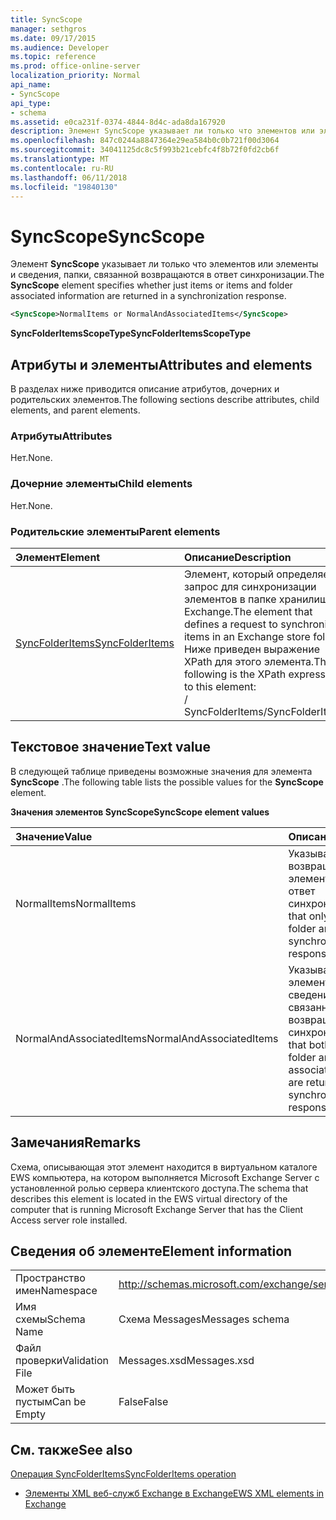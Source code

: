 ```yaml
---
title: SyncScope
manager: sethgros
ms.date: 09/17/2015
ms.audience: Developer
ms.topic: reference
ms.prod: office-online-server
localization_priority: Normal
api_name:
- SyncScope
api_type:
- schema
ms.assetid: e0ca231f-0374-4844-8d4c-ada8da167920
description: Элемент SyncScope указывает ли только что элементов или элементы и сведения, папки, связанной возвращаются в ответ синхронизации.
ms.openlocfilehash: 847c0244a8847364e29ea584b0c0b721f00d3064
ms.sourcegitcommit: 34041125dc8c5f993b21cebfc4f8b72f0fd2cb6f
ms.translationtype: MT
ms.contentlocale: ru-RU
ms.lasthandoff: 06/11/2018
ms.locfileid: "19840130"
---
```

# <a name="syncscope"></a><span data-ttu-id="5c8c0-103">SyncScope</span><span class="sxs-lookup"><span data-stu-id="5c8c0-103">SyncScope</span></span>

<span data-ttu-id="5c8c0-104">Элемент **SyncScope** указывает ли только что элементов или элементы и сведения, папки, связанной возвращаются в ответ синхронизации.</span><span class="sxs-lookup"><span data-stu-id="5c8c0-104">The **SyncScope** element specifies whether just items or items and folder associated information are returned in a synchronization response.</span></span> 
  
```xml
<SyncScope>NormalItems or NormalAndAssociatedItems</SyncScope>
```

 <span data-ttu-id="5c8c0-105">**SyncFolderItemsScopeType**</span><span class="sxs-lookup"><span data-stu-id="5c8c0-105">**SyncFolderItemsScopeType**</span></span>
## <a name="attributes-and-elements"></a><span data-ttu-id="5c8c0-106">Атрибуты и элементы</span><span class="sxs-lookup"><span data-stu-id="5c8c0-106">Attributes and elements</span></span>

<span data-ttu-id="5c8c0-107">В разделах ниже приводится описание атрибутов, дочерних и родительских элементов.</span><span class="sxs-lookup"><span data-stu-id="5c8c0-107">The following sections describe attributes, child elements, and parent elements.</span></span>
  
### <a name="attributes"></a><span data-ttu-id="5c8c0-108">Атрибуты</span><span class="sxs-lookup"><span data-stu-id="5c8c0-108">Attributes</span></span>

<span data-ttu-id="5c8c0-109">Нет.</span><span class="sxs-lookup"><span data-stu-id="5c8c0-109">None.</span></span>
  
### <a name="child-elements"></a><span data-ttu-id="5c8c0-110">Дочерние элементы</span><span class="sxs-lookup"><span data-stu-id="5c8c0-110">Child elements</span></span>

<span data-ttu-id="5c8c0-111">Нет.</span><span class="sxs-lookup"><span data-stu-id="5c8c0-111">None.</span></span>
  
### <a name="parent-elements"></a><span data-ttu-id="5c8c0-112">Родительские элементы</span><span class="sxs-lookup"><span data-stu-id="5c8c0-112">Parent elements</span></span>

|<span data-ttu-id="5c8c0-113">**Элемент**</span><span class="sxs-lookup"><span data-stu-id="5c8c0-113">**Element**</span></span>|<span data-ttu-id="5c8c0-114">**Описание**</span><span class="sxs-lookup"><span data-stu-id="5c8c0-114">**Description**</span></span>|
|:-----|:-----|
|[<span data-ttu-id="5c8c0-115">SyncFolderItems</span><span class="sxs-lookup"><span data-stu-id="5c8c0-115">SyncFolderItems</span></span>](syncfolderitems.md) <br/> |<span data-ttu-id="5c8c0-116">Элемент, который определяет запрос для синхронизации элементов в папке хранилища Exchange.</span><span class="sxs-lookup"><span data-stu-id="5c8c0-116">The element that defines a request to synchronize items in an Exchange store folder.</span></span>  <br/> <span data-ttu-id="5c8c0-117">Ниже приведен выражение XPath для этого элемента.</span><span class="sxs-lookup"><span data-stu-id="5c8c0-117">The following is the XPath expression to this element:</span></span>  <br/> <span data-ttu-id="5c8c0-118">/ SyncFolderItems</span><span class="sxs-lookup"><span data-stu-id="5c8c0-118">/SyncFolderItems</span></span>  <br/> |
   
## <a name="text-value"></a><span data-ttu-id="5c8c0-119">Текстовое значение</span><span class="sxs-lookup"><span data-stu-id="5c8c0-119">Text value</span></span>

<span data-ttu-id="5c8c0-120">В следующей таблице приведены возможные значения для элемента **SyncScope** .</span><span class="sxs-lookup"><span data-stu-id="5c8c0-120">The following table lists the possible values for the **SyncScope** element.</span></span> 
  
<span data-ttu-id="5c8c0-121">**Значения элементов SyncScope**</span><span class="sxs-lookup"><span data-stu-id="5c8c0-121">**SyncScope element values**</span></span>

|<span data-ttu-id="5c8c0-122">**Значение**</span><span class="sxs-lookup"><span data-stu-id="5c8c0-122">**Value**</span></span>|<span data-ttu-id="5c8c0-123">**Описание**</span><span class="sxs-lookup"><span data-stu-id="5c8c0-123">**Description**</span></span>|
|:-----|:-----|
|<span data-ttu-id="5c8c0-124">NormalItems</span><span class="sxs-lookup"><span data-stu-id="5c8c0-124">NormalItems</span></span>  <br/> |<span data-ttu-id="5c8c0-125">Указывает, что возвращаются только элементов в папке в ответ синхронизации.</span><span class="sxs-lookup"><span data-stu-id="5c8c0-125">Specifies that only items in the folder are returned in a synchronization response.</span></span>  <br/> |
|<span data-ttu-id="5c8c0-126">NormalAndAssociatedItems</span><span class="sxs-lookup"><span data-stu-id="5c8c0-126">NormalAndAssociatedItems</span></span>  <br/> |<span data-ttu-id="5c8c0-127">Указывает, что оба элементов в папке и сведений о папке связанного возвращаются в ответ синхронизации.</span><span class="sxs-lookup"><span data-stu-id="5c8c0-127">Specifies that both items in the folder and folder associated information are returned in a synchronization response.</span></span>  <br/> |
   
## <a name="remarks"></a><span data-ttu-id="5c8c0-128">Замечания</span><span class="sxs-lookup"><span data-stu-id="5c8c0-128">Remarks</span></span>

<span data-ttu-id="5c8c0-129">Схема, описывающая этот элемент находится в виртуальном каталоге EWS компьютера, на котором выполняется Microsoft Exchange Server с установленной ролью сервера клиентского доступа.</span><span class="sxs-lookup"><span data-stu-id="5c8c0-129">The schema that describes this element is located in the EWS virtual directory of the computer that is running Microsoft Exchange Server that has the Client Access server role installed.</span></span>
  
## <a name="element-information"></a><span data-ttu-id="5c8c0-130">Сведения об элементе</span><span class="sxs-lookup"><span data-stu-id="5c8c0-130">Element information</span></span>

|||
|:-----|:-----|
|<span data-ttu-id="5c8c0-131">Пространство имен</span><span class="sxs-lookup"><span data-stu-id="5c8c0-131">Namespace</span></span>  <br/> |http://schemas.microsoft.com/exchange/services/2006/messages  <br/> |
|<span data-ttu-id="5c8c0-132">Имя схемы</span><span class="sxs-lookup"><span data-stu-id="5c8c0-132">Schema Name</span></span>  <br/> |<span data-ttu-id="5c8c0-133">Схема Messages</span><span class="sxs-lookup"><span data-stu-id="5c8c0-133">Messages schema</span></span>  <br/> |
|<span data-ttu-id="5c8c0-134">Файл проверки</span><span class="sxs-lookup"><span data-stu-id="5c8c0-134">Validation File</span></span>  <br/> |<span data-ttu-id="5c8c0-135">Messages.xsd</span><span class="sxs-lookup"><span data-stu-id="5c8c0-135">Messages.xsd</span></span>  <br/> |
|<span data-ttu-id="5c8c0-136">Может быть пустым</span><span class="sxs-lookup"><span data-stu-id="5c8c0-136">Can be Empty</span></span>  <br/> |<span data-ttu-id="5c8c0-137">False</span><span class="sxs-lookup"><span data-stu-id="5c8c0-137">False</span></span>  <br/> |
   
## <a name="see-also"></a><span data-ttu-id="5c8c0-138">См. также</span><span class="sxs-lookup"><span data-stu-id="5c8c0-138">See also</span></span>



[<span data-ttu-id="5c8c0-139">Операция SyncFolderItems</span><span class="sxs-lookup"><span data-stu-id="5c8c0-139">SyncFolderItems operation</span></span>](syncfolderitems-operation.md)


- [<span data-ttu-id="5c8c0-140">Элементы XML веб-служб Exchange в Exchange</span><span class="sxs-lookup"><span data-stu-id="5c8c0-140">EWS XML elements in Exchange</span></span>](ews-xml-elements-in-exchange.md)

